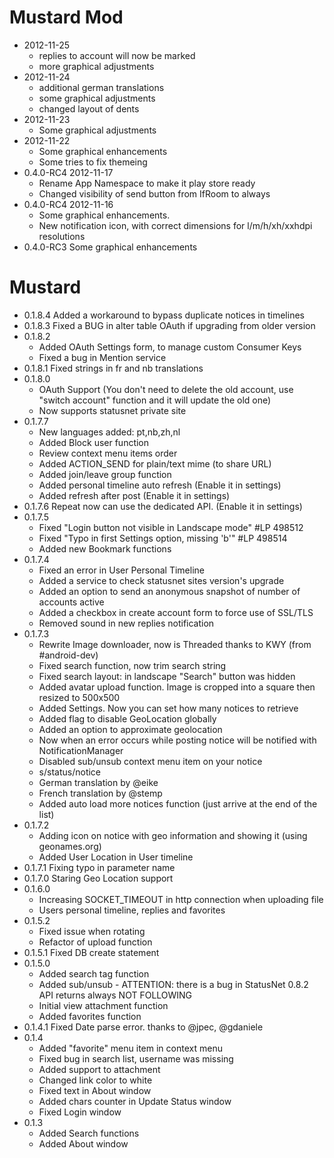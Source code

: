 # Mustard Mod #
- 2012-11-25
	* replies to account will now be marked
	* more graphical adjustments
- 2012-11-24
	* additional german translations
	* some graphical adjustments
	* changed layout of dents
- 2012-11-23
	* Some graphical adjustments
- 2012-11-22
	* Some graphical enhancements
	* Some tries to fix themeing
- 0.4.0-RC4 2012-11-17
	* Rename App Namespace to make it play store ready
	* Changed visibility of send button from IfRoom to always
- 0.4.0-RC4 2012-11-16
	* Some graphical enhancements. 
	* New notification icon, with correct dimensions for l/m/h/xh/xxhdpi resolutions
- 0.4.0-RC3 Some graphical enhancements


# Mustard #

 * 0.1.8.4 Added a workaround to bypass duplicate notices in timelines
 * 0.1.8.3 Fixed a BUG in alter table OAuth if upgrading from older version
 * 0.1.8.2
   * Added OAuth Settings form, to manage custom Consumer Keys
   * Fixed a bug in Mention service
 * 0.1.8.1 Fixed strings in fr and nb translations
 * 0.1.8.0
   * OAuth Support
       (You don't need to delete the old account, use "switch account" function and it will update the old one)
   * Now supports statusnet private site
 * 0.1.7.7
    * New languages added: pt,nb,zh,nl
    * Added Block user function
    * Review context menu items order
    * Added ACTION_SEND for plain/text mime (to share URL)
    * Added join/leave group function
    * Added personal timeline auto refresh (Enable it in settings)
    * Added refresh after post (Enable it in settings)
 * 0.1.7.6 Repeat now can use the dedicated API. (Enable it in settings)
 * 0.1.7.5
    * Fixed "Login button not visible in Landscape mode" #LP 498512
    * Fixed "Typo in first Settings option, missing 'b'" #LP 498514
    * Added new Bookmark functions
 * 0.1.7.4
    * Fixed an error in User Personal Timeline
    * Added a service to check statusnet sites version's upgrade 
    * Added an option to send an anonymous snapshot of number of accounts active
    * Added a checkbox in create account form to force use of SSL/TLS
    * Removed sound in new replies notification
 * 0.1.7.3
    * Rewrite Image downloader, now is Threaded thanks to KWY (from #android-dev)
    * Fixed search function, now trim search string
    * Fixed search layout: in landscape "Search" button was hidden
    * Added avatar upload function. Image is cropped into a square then resized to 500x500
    * Added Settings. Now you can set how many notices to retrieve
    * Added flag to disable GeoLocation globally
    * Added an option to approximate geolocation 
    * Now when an error occurs while posting notice will be notified with NotificationManager
    * Disabled sub/unsub context menu item on your notice
    * s/status/notice
    * German translation by @eike
    * French translation by @stemp
    * Added auto load more notices function (just arrive at the end of the list)
 * 0.1.7.2
    * Adding icon on notice with geo information and showing it (using geonames.org)
    * Added User Location in User timeline
 * 0.1.7.1 Fixing typo in parameter name
 * 0.1.7.0 Staring Geo Location support
 * 0.1.6.0
    * Increasing SOCKET_TIMEOUT in http connection when uploading file
    * Users personal timeline, replies and favorites 
 * 0.1.5.2
    * Fixed issue when rotating
    * Refactor of upload function 
 * 0.1.5.1 Fixed DB create statement
 * 0.1.5.0
    * Added search tag function
    * Added sub/unsub - ATTENTION: there is a bug in StatusNet 0.8.2 API returns always NOT FOLLOWING 
    * Initial view attachment function
    * Added favorites function
 * 0.1.4.1 Fixed Date parse error. thanks to @jpec, @gdaniele
 * 0.1.4
	* Added "favorite" menu item in context menu
	* Fixed bug in search list, username was missing
	* Added support to attachment
	* Changed link color to white
	* Fixed text in About window
	* Added chars counter in Update Status window
	* Fixed Login window
 * 0.1.3
	* Added Search functions
	* Added About window
